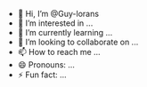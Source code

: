 - 👋 Hi, I’m @Guy-lorans
- 👀 I’m interested in ...
- 🌱 I’m currently learning ...
- 💞️ I’m looking to collaborate on ...
- 📫 How to reach me ...
- 😄 Pronouns: ...
- ⚡ Fun fact: ...

<!---
Guy-lorans/Guy-lorans is a ✨ special ✨ repository because its `README.md` (this file) appears on your GitHub profile.
You can click the Preview link to take a look at your changes.
--->
